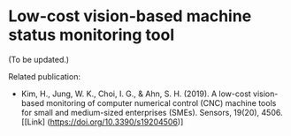 # Low-cost vision-based machine status monitoring tool 

(To be updated.) 

Related publication:
- Kim, H., Jung, W. K., Choi, I. G., & Ahn, S. H. (2019). A low-cost vision-based monitoring of computer numerical control (CNC) machine tools for small and medium-sized enterprises (SMEs). Sensors, 19(20), 4506. [[Link] (https://doi.org/10.3390/s19204506)]
